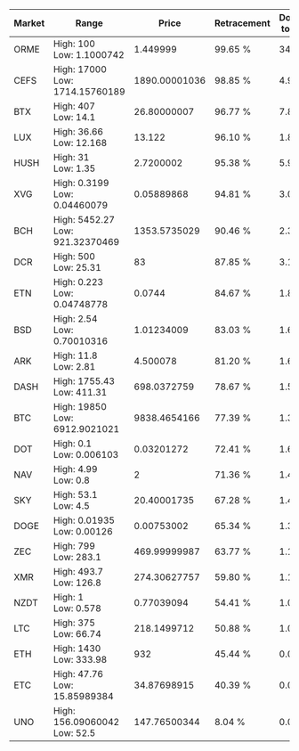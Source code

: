 | Market | Range | Price| Retracement | Doubles to 50% |
| --- | --- | --- | --- | --- |
| ORME | High: 100<br />Low: 1.1000742 | 1.449999 | 99.65 % | 34.86 |
| CEFS | High: 17000<br />Low: 1714.15760189 | 1890.00001036 | 98.85 % | 4.95 |
| BTX | High: 407<br />Low: 14.1 | 26.80000007 | 96.77 % | 7.86 |
| LUX | High: 36.66<br />Low: 12.168 | 13.122 | 96.10 % | 1.86 |
| HUSH | High: 31<br />Low: 1.35 | 2.7200002 | 95.38 % | 5.95 |
| XVG | High: 0.3199<br />Low: 0.04460079 | 0.05889868 | 94.81 % | 3.09 |
| BCH | High: 5452.27<br />Low: 921.32370469 | 1353.5735029 | 90.46 % | 2.35 |
| DCR | High: 500<br />Low: 25.31 | 83 | 87.85 % | 3.16 |
| ETN | High: 0.223<br />Low: 0.04748778 | 0.0744 | 84.67 % | 1.82 |
| BSD | High: 2.54<br />Low: 0.70010316 | 1.01234009 | 83.03 % | 1.60 |
| ARK | High: 11.8<br />Low: 2.81 | 4.500078 | 81.20 % | 1.62 |
| DASH | High: 1755.43<br />Low: 411.31 | 698.0372759 | 78.67 % | 1.55 |
| BTC | High: 19850<br />Low: 6912.9021021 | 9838.4654166 | 77.39 % | 1.36 |
| DOT | High: 0.1<br />Low: 0.006103 | 0.03201272 | 72.41 % | 1.66 |
| NAV | High: 4.99<br />Low: 0.8 | 2 | 71.36 % | 1.45 |
| SKY | High: 53.1<br />Low: 4.5 | 20.40001735 | 67.28 % | 1.41 |
| DOGE | High: 0.01935<br />Low: 0.00126 | 0.00753002 | 65.34 % | 1.37 |
| ZEC | High: 799<br />Low: 283.1 | 469.99999987 | 63.77 % | 1.15 |
| XMR | High: 493.7<br />Low: 126.8 | 274.30627757 | 59.80 % | 1.13 |
| NZDT | High: 1<br />Low: 0.578 | 0.77039094 | 54.41 % | 1.02 |
| LTC | High: 375<br />Low: 66.74 | 218.1499712 | 50.88 % | 1.01 |
| ETH | High: 1430<br />Low: 333.98 | 932 | 45.44 % | 0.00 |
| ETC | High: 47.76<br />Low: 15.85989384 | 34.87698915 | 40.39 % | 0.00 |
| UNO | High: 156.09060042<br />Low: 52.5 | 147.76500344 | 8.04 % | 0.00 |
